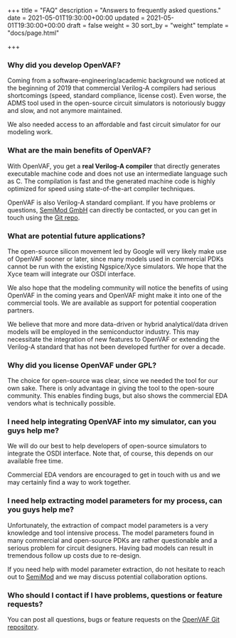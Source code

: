 +++
title = "FAQ"
description = "Answers to frequently asked questions."
date = 2021-05-01T19:30:00+00:00
updated = 2021-05-01T19:30:00+00:00
draft = false
weight = 30
sort_by = "weight"
template = "docs/page.html"

+++

### Why did you develop OpenVAF?

Coming from a software-engineering/academic background we noticed at the beginning of 2019 that 
commercial Verilog-A compilers had serious shortcomings (speed, standard compliance, license cost). 
Even worse, the ADMS tool used in the open-source circuit simulators is notoriously buggy and slow, 
and not anymore maintained.

We also needed access to an affordable and fast circuit simulator for our modeling work. 

### What are the main benefits of OpenVAF?

With OpenVAF, you get a **real Verilog-A compiler** that directly generates executable machine code and does not use 
an intermediate language such as C. The compilation is fast and the generated machine code is highly optimized for speed using state-of-the-art compiler techniques.

OpenVAF is also Verilog-A standard compliant. If you have problems or questions, [SemiMod GmbH](https://semimod.de/) 
can directly be contacted, or you can get in touch using the [Git repo](https://gitlab.com/DSPOM/OpenVAF). 

### What are potential future applications?

The open-source silicon movement led by Google will very likely make use of OpenVAF sooner or later, since many models 
used in commercial PDKs cannot be run with the existing Ngspice/Xyce simulators. We hope that the Xyce team will 
integrate our OSDI interface.

We also hope that the modeling community will notice the benefits of using OpenVAF in the coming years and OpenVAF might make it 
into one of the commercial tools. We are available as support for potential cooperation partners. 

We believe that more and more data-driven or hybrid analytical/data driven models will be employed in the semiconductor industry. This may necessitate the integration of new features to OpenVAF or extending the Verilog-A standard that has not been 
developed further for over a decade.


### Why did you license OpenVAF under GPL?

The choice for open-source was clear, since we needed the tool for our own sake. There is only advantage in giving the tool to the open-soure 
community.
This enables finding bugs, but also shows the commercial EDA vendors what is technically possible. 


### I need help integrating OpenVAF into my simulator, can you guys help me?

We will do our best to help developers of open-source simulators to integrate the OSDI interface. 
Note that, of course, this depends on our available free time.

Commercial EDA vendors are encouraged to get in touch with us and we may certainly find a way to work together. 

### I need help extracting model parameters for my process, can you guys help me?

Unfortunately, the extraction of compact model parameters is a very knowledge and tool intensive process. 
The model parameters found in many commercial and open-source PDKs are rather questionable and a serious problem 
for circuit designers. 
Having bad models can result in tremendous follow up costs due to re-design.

If you need help with model parameter extraction, do not hesitate to reach out to [SemiMod](https://semimod.de/) and 
we may discuss potential collaboration options.

### Who should I contact if I have problems, questions or feature requests?

You can post all questions, bugs or feature requests on the [OpenVAF Git repository](https://gitlab.com/DSPOM/OpenVAF).